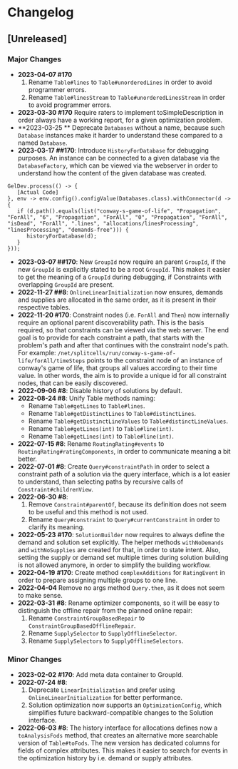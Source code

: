 # Changelog
## [Unreleased]
### Major Changes
* **2023-04-07 \#170**
  1. Rename `Table#lines` to `Table#unorderedLines` in order to avoid programmer errors.
  2. Rename `Table#linesStream` to `Table#unorderedLinesStream` in order to avoid programmer errors.
* **2023-03-30 \#170** Require raters to implement toSimpleDescription in order always have a working report,
  for a given optimization problem.
* **2023-03-25 ** Deprecate `Databases` without a name,
  because such `Database` instances make it harder to understand these compared to a named `Database`.
* **2023-03-17 ##170**: Introduce `HistoryForDatabase` for debugging purposes.
  An instance can be connected to a given database via the `DatabaseFactory`,
  which can be viewed via the webserver in order to understand how the content of the given database was created.
```
GelDev.process(() -> {
   [Actual Code]
}, env -> env.config().configValue(Databases.class).withConnector(d -> {
   if (d.path().equals(list("conway-s-game-of-life", "Propagation", "ForAll", "6", "Propagation", "ForAll", "0", "Propagation", "ForAll", "isDead", "ForAll", ".lines", "allocations/linesProcessing", "linesProcessing", "demands-free"))) {
      historyForDatabase(d);
   }
}));
```
* **2023-03-07 ##170**: New `GroupId` now require an parent `GroupId`,
  if the new `GroupId` is explicitly stated to be a root `GroupId`.
  This makes it easier to get the meaning of a `GroupId` during debugging,
  if Constraints with overlapping `GroupId` are present.
* **2022-11-27 ##8**: `OnlineLinearInitialization` now ensures,
  demands and supplies are allocated in the same order,
  as it is present in their respective tables. 
* **2022-11-20 \#170**: Constraint nodes (i.e. `ForAll` and `Then`) now internally require an optional parent discoverability path.
  This is the basis required, so that constraints can be viewed via the web server.
  The end goal is to provide for each constraint a path,
  that starts with the problem's path and after that continues with the constraint node's path.
  For example: `/net/splitcells/run/conway-s-game-of-life/forAll/timeSteps` points to the constraint node
  of an instance of conway's game of life, that groups all values according to their time value.
  In other words, the aim is to provide a unique id for all constraint nodes, that can be easily discovered.
* **2022-09-06 \#8**: Disable history of solutions by default.
* **2022-08-24 \#8**: Unify Table methods naming:
  * Rename `Table#getLines` to `Table#lines`.
  * Rename `Table#getDistinctLines` to `Table#distinctLines`.
  * Rename `Table#getDistinctLineValues` to `Table#distinctLineValues`.
  * Rename `Table#getLines(int)` to `Table#line(int)`.
  * Rename `Table#getLines(int)` to `Table#line(int)`.
* **2022-07-15 \#8**: Rename `RoutingRating#events` to `RoutingRating#ratingComponents`, in order to communicate meaning a bit better.
* **2022-07-01 \#8**: Create `Query#constraintPath` in order to select a constraint path of a solution via the query interface,
  which is a lot easier to understand,
  than selecting paths by recursive calls of `Constraint#childrenView`.
* **2022-06-30** **\#8**:
  1. Remove `Constraint#parentOf`, because its definition does not seem to be useful and this method is not used.
  2. Rename `Query#constraint` to `Query#currentConstraint` in order to clarify its meaning.
* **2022-05-23** **\#170**: `SolutionBuilder` now requires to always define the demand and solution set explicitly.
  The helper methods `withNoDemands` and `withNoSupplies` are created for that, in order to state intent.
  Also, setting the supply or demand set multiple times during solution building is not allowed anymore, in order to simplify the building workflow.
* **2022-04-19** **\#170**: Create method `complexAdditions` for `RatingEvent` in order to prepare assigning multiple groups to one line.
* **2022-04-04** Remove no args method `Query.then`,
  as it does not seem to make sense.
* **2022-03-31** **\#8**:
  Rename optimizer components,
  so it will be easy to distinguish the offline repair from the planned online repair:
  1. Rename `ConstraintGroupBasedRepair` to `ConstraintGroupBasedOfflineRepair`.
  2. Rename `SupplySelector` to `SupplyOfflineSelector`.
  3. Rename `SupplySelectors` to `SupplyOfflineSelectors`.
### Minor Changes
* **2023-02-02** **\#170**: Add meta data container to GroupId.
* **2022-07-24** **\#8**:
  1. Deprecate `LinearInitialization` and prefer using `OnlineLinearInitialization` for better performance.
  2. Solution optimization now supports an `OptimizationConfig`,
     which simplifies future backward-compatible changes to the Solution interface.
* **2022-06-03** **\#8**: The history interface for allocations defines now a `toAnalysisFods` method,
  that creates an alternative more searchable version of `Table#toFods`.
  The new version has dedicated columns for fields of complex attributes.
  This makes it easier to search for events in the optimization history by i.e. demand or supply attributes.
